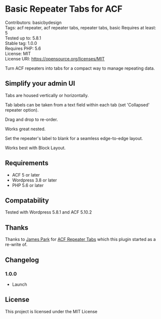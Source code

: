 # Basic Repeater Tabs for ACF
Contributors: basicbydesign  
Tags: acf repeater, acf repeater tabs, repeater tabs, basic 
Requires at least: 5  
Tested up to: 5.8.1  
Stable tag: 1.0.0  
Requires PHP: 5.6  
License: MIT  
License URI: https://opensource.org/licenses/MIT  

Turn ACF repeaters into tabs for a compact way to manage repeating data.  

## Simplify your admin UI

Tabs are housed vertically or horizontally.  

Tab labels can be taken from a text field within each tab (set 'Collapsed' repeater option).  

Drag and drop to re-order.  

Works great nested.

Set the repeater's label to blank for a seamless edge-to-edge layout.

Works best with Block Layout.

## Requirements

* ACF 5 or later
* Wordpress 3.8 or later
* PHP 5.6 or later

## Compatability

Tested with Wordpress 5.8.1 and ACF 5.10.2

## Thanks

Thanks to [James Park](https://github.com/JamesParkNINJA) for [ACF Repeater Tabs](https://github.com/JamesParkNINJA/acf-repeater-tabs) which this plugin started as a re-write of.

## Changelog

### 1.0.0
* Launch

## License

This project is licensed under the MIT License
